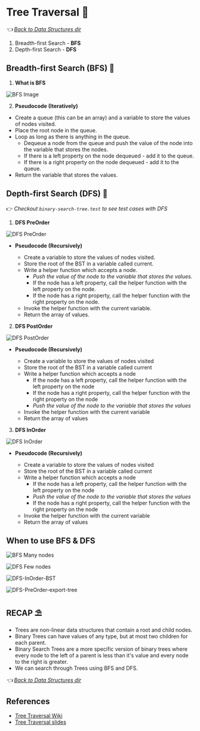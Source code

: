# Tree Traversal 🌲
*👈 [Back to Data Structures dir](../README.md)*

1. Breadth-first Search - **BFS**
2. Depth-first Search - **DFS**

## Breadth-first Search (BFS) 🐡

1. **What is BFS**

  ![BFS Image](../../assets/images/data-structures/BFS.png)

2. **Pseudocode (Iteratively)**

- Create a queue (this can be an array) and a variable to store the values of nodes visited.
- Place the root node in the queue.
- Loop as long as there is anything in the queue.
  - Dequeue a node from the queue and push the value of the node into the variable that stores the nodes.
  - If there is a left property on the node dequeued - add it to the queue.
  - If there is a right property on the node dequeued - add it to the queue.
- Return the variable that stores the values.

## Depth-first Search (DFS) 🐠
👉 *Checkout `binary-search-tree.test` to see test cases with DFS*

1. **DFS PreOrder**

  ![DFS PreOrder](../../assets/images/data-structures/DFS-PreOrder.png)

- **Pseudocode (Recursively)**

  - Create a variable to store the values of nodes visited.
  - Store the root of the BST in a variable called current.
  - Write a helper function which accepts a node.
    - *Push the value of the node to the variable that stores the values.*
    - If the node has a left property, call the helper function with the left property on the node.
    - If the node has a right property, call the helper function with the right property on the node.
  - Invoke the helper function with the current variable.
  - Return the array of values.

2. **DFS PostOrder**

  ![DFS PostOrder](../../assets/images/data-structures/DFS-PostOrder.png)

- **Pseudocode (Recursively)**

  - Create a variable to store the values of nodes visited
  - Store the root of the BST in a variable called current
  - Write a helper function which accepts a node
    - If the node has a left property, call the helper function with the left property on the node
    - If the node has a right property, call the helper function with the right property on the node
    - *Push the value of the node to the variable that stores the values*
  - Invoke the helper function with the current variable
  - Return the array of values

3. **DFS InOrder**

  ![DFS InOrder](../../assets/images/data-structures/DFS-InOrder.png)

- **Pseudocode (Recursively)**

  - Create a variable to store the values of nodes visited
  - Store the root of the BST in a variable called current
  - Write a helper function which accepts a node
    - If the node has a left property, call the helper function with the left property on the node
    - *Push the value of the node to the variable that stores the values*
    - If the node has a right property, call the helper function with the right property on the node
  - Invoke the helper function with the current variable
  - Return the array of values

## When to use BFS & DFS

  ![BFS Many nodes](../../assets/images/data-structures/BFS-many-nodes.png)

  ![DFS Few nodes](../../assets/images/data-structures/DFS-few-nodes.png)

  ![DFS-InOrder-BST](../../assets/images/data-structures/DFS-InOrder-BST.png)

  ![DFS-PreOrder-export-tree](../../assets/images/data-structures/DFS-PreOrder-export-tree.png)

## RECAP ⛱

- Trees are non-linear data structures that contain a root and child nodes.
- Binary Trees can have values of any type, but at most two children for each parent.
- Binary Search Trees are a more specific version of binary trees where every node to the left of a parent is less than it's value and every node to the right is greater.
- We can search through Trees using BFS and DFS.

*👈 [Back to Data Structures dir](../README.md)*

## References

- [Tree Traversal Wiki](https://en.wikipedia.org/wiki/Tree_traversal)
- [Tree Traversal slides](https://cs.slides.com/colt_steele/trees#/40)

